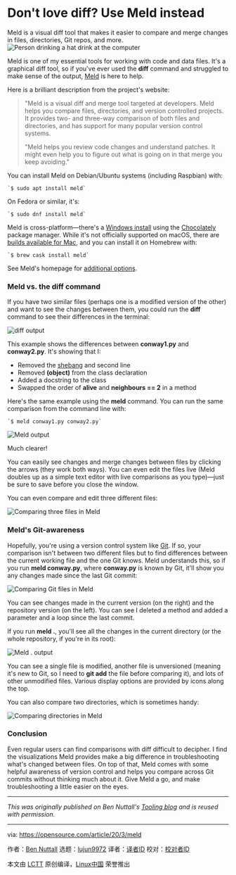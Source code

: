 [#]: collector: (lujun9972)
[#]: translator: (geekpi)
[#]: reviewer: ( )
[#]: publisher: ( )
[#]: url: ( )
[#]: subject: (Don't love diff? Use Meld instead)
[#]: via: (https://opensource.com/article/20/3/meld)
[#]: author: (Ben Nuttall https://opensource.com/users/bennuttall)

Don't love diff? Use Meld instead
======
Meld is a visual diff tool that makes it easier to compare and merge
changes in files, directories, Git repos, and more.
![Person drinking a hat drink at the computer][1]

Meld is one of my essential tools for working with code and data files. It's a graphical diff tool, so if you've ever used the **diff** command and struggled to make sense of the output, [Meld][2] is here to help.

Here is a brilliant description from the project's website:

> "Meld is a visual diff and merge tool targeted at developers. Meld helps you compare files, directories, and version controlled projects. It provides two- and three-way comparison of both files and directories, and has support for many popular version control systems.
>
> "Meld helps you review code changes and understand patches. It might even help you to figure out what is going on in that merge you keep avoiding."

You can install Meld on Debian/Ubuntu systems (including Raspbian) with:


```
`$ sudo apt install meld`
```

On Fedora or similar, it's:


```
`$ sudo dnf install meld`
```

Meld is cross-platform—there's a [Windows install][3] using the [Chocolately][4] package manager. While it's not officially supported on macOS, there are [builds available for Mac][5], and you can install it on Homebrew with:


```
`$ brew cask install meld`
```

See Meld's homepage for [additional options][2].

### Meld vs. the diff command

If you have two similar files (perhaps one is a modified version of the other) and want to see the changes between them, you could run the **diff** command to see their differences in the terminal:

![diff output][6]

This example shows the differences between **conway1.py** and **conway2.py**. It's showing that I:

  * Removed the [shebang][7] and second line
  * Removed **(object)** from the class declaration
  * Added a docstring to the class
  * Swapped the order of **alive** and **neighbours == 2** in a method



Here's the same example using the **meld** command. You can run the same comparison from the command line with:


```
`$ meld conway1.py conway2.py`
```

![Meld output][8]

Much clearer!

You can easily see changes and merge changes between files by clicking the arrows (they work both ways). You can even edit the files live (Meld doubles up as a simple text editor with live comparisons as you type)—just be sure to save before you close the window.

You can even compare and edit three different files:

![Comparing three files in Meld][9]

### Meld's Git-awareness

Hopefully, you're using a version control system like [Git][10]. If so, your comparison isn't between two different files but to find differences between the current working file and the one Git knows. Meld understands this, so if you run **meld conway.py**, where **conway.py** is known by Git, it'll show you any changes made since the last Git commit:

![Comparing Git files in Meld][11]

You can see changes made in the current version (on the right) and the repository version (on the left). You can see I deleted a method and added a parameter and a loop since the last commit.

If you run **meld .**, you'll see all the changes in the current directory (or the whole repository, if you're in its root):

![Meld . output][12]

You can see a single file is modified, another file is unversioned (meaning it's new to Git, so I need to **git add** the file before comparing it), and lots of other unmodified files. Various display options are provided by icons along the top.

You can also compare two directories, which is sometimes handy:

![Comparing directories in Meld][13]

### Conclusion

Even regular users can find comparisons with diff difficult to decipher. I find the visualizations Meld provides make a big difference in troubleshooting what's changed between files. On top of that, Meld comes with some helpful awareness of version control and helps you compare across Git commits without thinking much about it. Give Meld a go, and make troubleshooting a little easier on the eyes.

* * *

_This was originally published on Ben Nuttall's [Tooling blog][14] and is reused with permission._

--------------------------------------------------------------------------------

via: https://opensource.com/article/20/3/meld

作者：[Ben Nuttall][a]
选题：[lujun9972][b]
译者：[译者ID](https://github.com/译者ID)
校对：[校对者ID](https://github.com/校对者ID)

本文由 [LCTT](https://github.com/LCTT/TranslateProject) 原创编译，[Linux中国](https://linux.cn/) 荣誉推出

[a]: https://opensource.com/users/bennuttall
[b]: https://github.com/lujun9972
[1]: https://opensource.com/sites/default/files/styles/image-full-size/public/lead-images/coffee_tea_laptop_computer_work_desk.png?itok=D5yMx_Dr (Person drinking a hat drink at the computer)
[2]: https://meldmerge.org/
[3]: https://chocolatey.org/packages/meld
[4]: https://opensource.com/article/20/3/chocolatey
[5]: https://yousseb.github.io/meld/
[6]: https://opensource.com/sites/default/files/uploads/diff-output.png (diff output)
[7]: https://en.wikipedia.org/wiki/Shebang_(Unix)
[8]: https://opensource.com/sites/default/files/uploads/meld-output.png (Meld output)
[9]: https://opensource.com/sites/default/files/uploads/meld-3-files.png (Comparing three files in Meld)
[10]: https://opensource.com/resources/what-is-git
[11]: https://opensource.com/sites/default/files/uploads/meld-git.png (Comparing Git files in Meld)
[12]: https://opensource.com/sites/default/files/uploads/meld-directory-changes.png (Meld . output)
[13]: https://opensource.com/sites/default/files/uploads/meld-directory-compare.png (Comparing directories in Meld)
[14]: https://tooling.bennuttall.com/meld/
